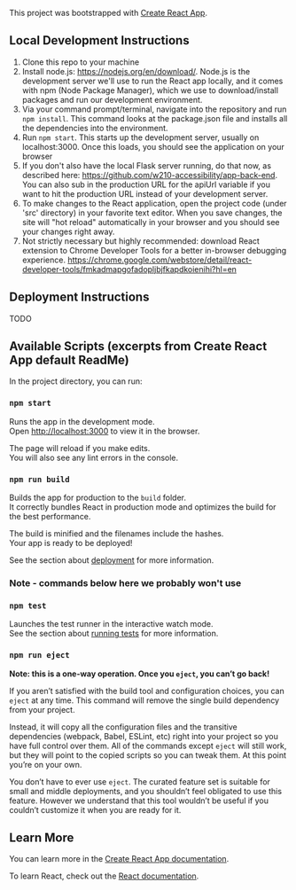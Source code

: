 This project was bootstrapped with [Create React App](https://github.com/facebook/create-react-app).

## Local Development Instructions
1. Clone this repo to your machine
2. Install node.js: https://nodejs.org/en/download/. Node.js is the development server we'll use to run the React app locally, and it comes with npm (Node Package Manager), which we use to download/install packages and run our development environment.
3. Via your command prompt/terminal, navigate into the repository and run `npm install`. This command looks at the package.json file and installs all the dependencies into the environment.
4. Run `npm start`. This starts up the development server, usually on localhost:3000. Once this loads, you should see the application on your browser
5. If you don't also have the local Flask server running, do that now, as described here: https://github.com/w210-accessibility/app-back-end. You can also sub in the production URL for the apiUrl variable if you want to hit the production URL instead of your development server. 
6. To make changes to the React application, open the project code (under 'src' directory) in your favorite text editor. When you save changes, the site will "hot reload" automatically in your browser and you should see your changes right away.
7. Not strictly necessary but highly recommended: download React extension to Chrome Developer Tools for a better in-browser debugging experience. https://chrome.google.com/webstore/detail/react-developer-tools/fmkadmapgofadopljbjfkapdkoienihi?hl=en

## Deployment Instructions
TODO

## Available Scripts (excerpts from Create React App default ReadMe)

In the project directory, you can run:

### `npm start`

Runs the app in the development mode.<br />
Open [http://localhost:3000](http://localhost:3000) to view it in the browser.

The page will reload if you make edits.<br />
You will also see any lint errors in the console.

### `npm run build`

Builds the app for production to the `build` folder.<br />
It correctly bundles React in production mode and optimizes the build for the best performance.

The build is minified and the filenames include the hashes.<br />
Your app is ready to be deployed!

See the section about [deployment](https://facebook.github.io/create-react-app/docs/deployment) for more information.

### Note - commands below here we probably won't use
### `npm test`

Launches the test runner in the interactive watch mode.<br />
See the section about [running tests](https://facebook.github.io/create-react-app/docs/running-tests) for more information.

### `npm run eject`

**Note: this is a one-way operation. Once you `eject`, you can’t go back!**

If you aren’t satisfied with the build tool and configuration choices, you can `eject` at any time. This command will remove the single build dependency from your project.

Instead, it will copy all the configuration files and the transitive dependencies (webpack, Babel, ESLint, etc) right into your project so you have full control over them. All of the commands except `eject` will still work, but they will point to the copied scripts so you can tweak them. At this point you’re on your own.

You don’t have to ever use `eject`. The curated feature set is suitable for small and middle deployments, and you shouldn’t feel obligated to use this feature. However we understand that this tool wouldn’t be useful if you couldn’t customize it when you are ready for it.

## Learn More

You can learn more in the [Create React App documentation](https://facebook.github.io/create-react-app/docs/getting-started).

To learn React, check out the [React documentation](https://reactjs.org/).
